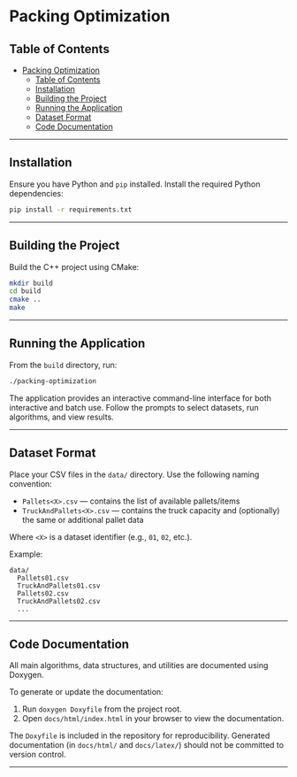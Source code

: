 # Packing Optimization

## Table of Contents
- [Packing Optimization](#packing-optimization)
  - [Table of Contents](#table-of-contents)
  - [Installation](#installation)
  - [Building the Project](#building-the-project)
  - [Running the Application](#running-the-application)
  - [Dataset Format](#dataset-format)
  - [Code Documentation](#code-documentation)

---

## Installation

Ensure you have Python and `pip` installed. Install the required Python dependencies:

```bash
pip install -r requirements.txt
```

---

## Building the Project

Build the C++ project using CMake:

```bash
mkdir build
cd build
cmake ..
make
```

---

## Running the Application

From the `build` directory, run:

```bash
./packing-optimization
```

The application provides an interactive command-line interface for both interactive and batch use. Follow the prompts to select datasets, run algorithms, and view results.

---

## Dataset Format

Place your CSV files in the `data/` directory. Use the following naming convention:

- `Pallets<X>.csv` — contains the list of available pallets/items
- `TruckAndPallets<X>.csv` — contains the truck capacity and (optionally) the same or additional pallet data

Where `<X>` is a dataset identifier (e.g., `01`, `02`, etc.).

Example:

```
data/
  Pallets01.csv
  TruckAndPallets01.csv
  Pallets02.csv
  TruckAndPallets02.csv
  ...
```

---

## Code Documentation

All main algorithms, data structures, and utilities are documented using Doxygen.

To generate or update the documentation:

1. Run `doxygen Doxyfile` from the project root.
2. Open `docs/html/index.html` in your browser to view the documentation.

The `Doxyfile` is included in the repository for reproducibility. Generated documentation (in `docs/html/` and `docs/latex/`) should not be committed to version control.

---
